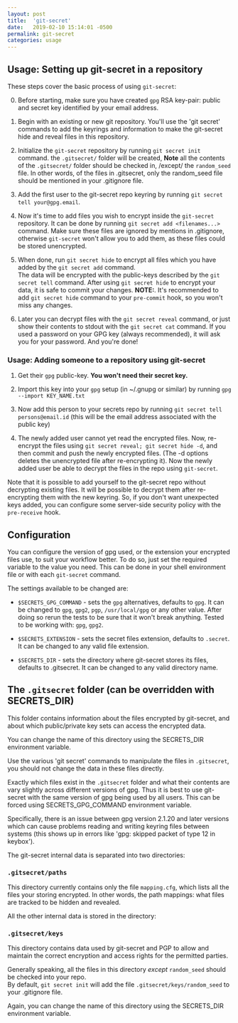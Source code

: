 ```yaml
---
layout: post
title:  'git-secret'
date:   2019-02-10 15:14:01 -0500
permalink: git-secret
categories: usage
---
```

## Usage: Setting up git-secret in a repository

These steps cover the basic process of using `git-secret`:

0. Before starting, make sure you have created `gpg` RSA key-pair: public and secret key identified by your email address.

1. Begin with an existing or new git repository. You'll use the 'git secret' commands to add the keyrings and information 
to make the git-secret hide and reveal files in this repository.

2. Initialize the `git-secret` repository by running `git secret init` command. the `.gitsecret/` folder will be created, 
**Note** all the contents of the `.gitsecret/` folder should be checked in, /except/ the `random_seed` file. 
In other words, of the files in .gitsecret, only the random_seed file should be mentioned in your .gitignore file.

3. Add the first user to the git-secret repo keyring by running `git secret tell your@gpg.email`.

4. Now it's time to add files you wish to encrypt inside the `git-secret` repository. 
It can be done by running `git secret add <filenames...>` command. Make sure these files are ignored by mentions in 
.gitignore, otherwise `git-secret` won't allow you to add them, as these files could be stored unencrypted.

5. When done, run `git secret hide` to encrypt all files which you have added by the `git secret add` command.  
The data will be encrypted with the public-keys described by the `git secret tell` command. 
After using `git secret hide` to encrypt your data, it is safe to commit your changes. 
**NOTE:**. It's recommended to add `git secret hide` command to your `pre-commit` hook, so you won't miss any changes.

6. Later you can decrypt files with the `git secret reveal` command, or just show their contents to stdout with the 
`git secret cat` command. If you used a password on your GPG key (always recommended), it will ask you for your password. 
And you're done!

### Usage: Adding someone to a repository using git-secret

1. Get their `gpg` public-key. **You won't need their secret key.**

2. Import this key into your `gpg` setup (in ~/.gnupg or similar) by running `gpg --import KEY_NAME.txt`

3. Now add this person to your secrets repo by running `git secret tell persons@email.id` 
(this will be the email address associated with the public key)

4. The newly added user cannot yet read the encrypted files. Now, re-encrypt the files using 
`git secret reveal; git secret hide -d`, and then commit and push the newly encrypted files. 
(The -d options deletes the unencrypted file after re-encrypting it). 
Now the newly added user be able to decrypt the files in the repo using `git-secret`.

Note that it is possible to add yourself to the git-secret repo without decrypting existing files. 
It will be possible to decrypt them after re-encrypting them with the new keyring. So, if you don't 
want unexpected keys added, you can configure some server-side security policy with the `pre-receive` hook.

## Configuration

You can configure the version of gpg used, or the extension your encrypted files use, to suit your workflow better. 
To do so, just set the required variable to the value you need. 
This can be done in your shell environment file or with each `git-secret` command.

The settings available to be changed are:

* `$SECRETS_GPG_COMMAND` - sets the `gpg` alternatives, defaults to `gpg`. 
It can be changed to `gpg`, `gpg2`, `pgp`, `/usr/local/gpg` or any other value. 
After doing so rerun the tests to be sure that it won't break anything. Tested to be working with: `gpg`, `gpg2`.

* `$SECRETS_EXTENSION` - sets the secret files extension, defaults to `.secret`. It can be changed to any valid file extension.

* `$SECRETS_DIR` - sets the directory where git-secret stores its files, defaults to .gitsecret. 
It can be changed to any valid directory name.

## The `.gitsecret` folder (can be overridden with SECRETS_DIR)

This folder contains information about the files encrypted by git-secret, 
and about which public/private key sets can access the encrypted data. 

You can change the name of this directory using the SECRETS_DIR environment variable.

Use the various 'git secret' commands to manipulate the files in `.gitsecret`, 
you should not change the data in these files directly.

Exactly which files exist in the `.gitsecret` folder and what their contents are
vary slightly across different versions of gpg. Thus it is best to use
git-secret with the same version of gpg being used by all users. 
This can be forced using SECRETS_GPG_COMMAND environment variable.

Specifically, there is an issue between gpg version 2.1.20 and later versions
which can cause problems reading and writing keyring files between systems 
(this shows up in errors like 'gpg: skipped packet of type 12 in keybox').

The git-secret internal data is separated into two directories:

### `.gitsecret/paths`

This directory currently contains only the file `mapping.cfg`, which lists all the files your storing encrypted.
In other words, the path mappings: what files are tracked to be hidden and revealed.

All the other internal data is stored in the directory:

### `.gitsecret/keys`

This directory contains data used by git-secret and PGP to allow and maintain the correct encryption and access rights for the permitted parties. 

Generally speaking, all the files in this directory *except* `random_seed` should be checked into your repo.  
By default, `git secret init` will add the file `.gitsecret/keys/random_seed` to your .gitignore file.

Again, you can change the name of this directory using the SECRETS_DIR environment variable.
